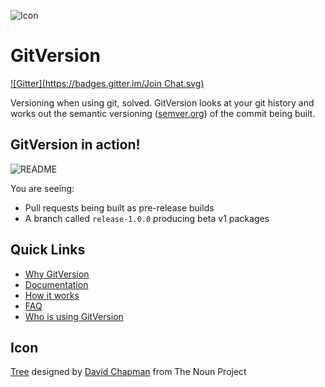 ![Icon](https://raw.github.com/Particular/GitVersion/master/Icons/package_icon.png)
# GitVersion
[![Gitter](https://badges.gitter.im/Join Chat.svg)](https://gitter.im/GitTools/GitVersion?utm_source=badge&utm_medium=badge&utm_campaign=pr-badge&utm_content=badge)

Versioning when using git, solved. GitVersion looks at your git history and works out the semantic versioning ([semver.org](http://semver.org)) of the commit being built.

## GitVersion in action!
![README](Icons/README.png)

You are seeing:

 - Pull requests being built as pre-release builds
 - A branch called `release-1.0.0` producing beta v1 packages

## Quick Links
 - [Why GitVersion](Docs/why.md)
 - [Documentation](Docs/#gitversion-docs)
 - [How it works](Docs/howItWorks.md)
 - [FAQ](Docs/faq.md)
 - [Who is using GitVersion](whoIsUsingGitVersion)

## Icon
<a href="http://thenounproject.com/noun/tree/#icon-No13389" target="_blank">Tree</a> designed by <a href="http://thenounproject.com/david.chapman" target="_blank">David Chapman</a> from The Noun Project
